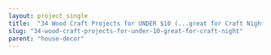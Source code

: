 ```yaml
---
layout: project_single
title:  "34 Wood Craft Projects for UNDER $10 (...great for Craft Night"
slug: "34-wood-craft-projects-for-under-10-great-for-craft-night"
parent: "house-decor"
---
```

 